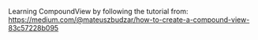 Learning CompoundView by following the tutorial from: 
<br>https://medium.com/@mateuszbudzar/how-to-create-a-compound-view-83c57228b095